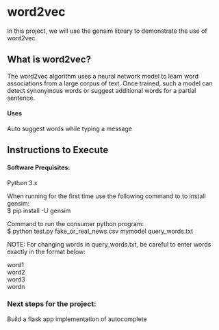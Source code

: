 # word2vec

In this project, we will use the gensim library to demonstrate the use of word2vec. 

## What is word2vec?

The word2vec algorithm uses a neural network model to learn word associations from a large corpus of text. Once trained, such a model can detect synonymous words or suggest additional words for a partial sentence. 

#### Uses 
Auto suggest words while typing a message

## Instructions to Execute

#### Software Prequisites:
Python 3.x

When running for the first time use the following command to to install gensim: <br>
$ pip install -U gensim


Command to run the consumer python program:<br>
$ python test.py fake_or_real_news.csv mymodel query_words.txt


NOTE: For changing words in query_words.txt, be careful to enter words exactly in the format below:

word1<br>
word2<br>
word3<br>
wordn<br>


### Next steps for the project:

Build a flask app implementation of autocomplete



